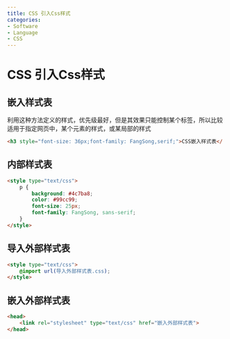 ```yaml
---
title: CSS 引入Css样式
categories:
- Software
- Language
- CSS
---
```

# CSS 引入Css样式

## 嵌入样式表

利用这种方法定义的样式，优先级最好，但是其效果只能控制某个标签，所以比较适用于指定网页中，某个元素的样式，或某局部的样式

```html
<h3 style="font-size: 36px;font-family: FangSong,serif;">CSS嵌入样式表</h3>
```

## 内部样式表

```html
<style type="text/css">
    p {
        background: #4c7ba8;
        color: #99cc99;
        font-size: 25px;
        font-family: FangSong, sans-serif;
    }
</style>
```

##  导入外部样式表

```html
<style type="text/css">
    @import url(导入外部样式表.css);
</style>
```

## 嵌入外部样式表

```html
<head>
    <link rel="stylesheet" type="text/css" href="嵌入外部样式表">
</head>
```

